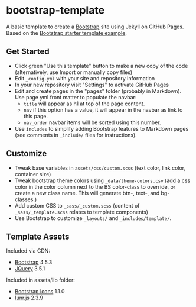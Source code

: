 # bootstrap-template

A basic template to create a [Bootstrap](https://getbootstrap.com/) site using Jekyll on GitHub Pages. 
Based on the [Bootstrap starter template example](https://getbootstrap.com/docs/4.5/examples/).

## Get Started 

- Click green "Use this template" button to make a new copy of the code (alternatively, use Import or manually copy files)
- Edit `_config.yml` with your site and repository information
- In your new repository visit "Settings" to activate GitHub Pages
- Edit and create pages in the "pages" folder (probably in Markdown). Use page yml front matter to populate the navbar:
    - `title` will appear as h1 at top of the page content.
    - `nav` if this option has a value, it will appear in the navbar as link to this page.
    - `nav_order` navbar items will be sorted using this number. 
- Use `includes` to simplify adding Bootstrap features to Markdown pages (see comments in `_include/` files for instructions).

## Customize 

- Tweak base variables in `assets/css/custom.scss` (text color, link color, container size)
- Tweak bootstrap theme colors using `_data/theme-colors.csv` (add a css color in the color column next to the BS color-class to override, or create a new class name. This will generate btn-, text-, and bg- classes.)
- Add custom CSS to `_sass/_custom.scss` (content of `_sass/_template.scss` relates to template components)
- Use Bootstrap to customize `_layouts/` and `_includes/template/`.

## Template Assets

Included via CDN:

- [Bootstrap](https://getbootstrap.com/docs/4.5/getting-started/introduction/) 4.5.3
- [JQuery](https://jquery.com/) 3.5.1

Included in assets/lib folder:

- [Bootstrap Icons](https://icons.getbootstrap.com/) 1.1.0
- [lunr.js](https://lunrjs.com/) 2.3.9
